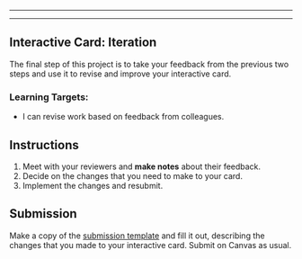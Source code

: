 [//]: # ( <p><iframe src="https://douglasurner.github.io/GDP1/projects/1/P1.2-develop" width="100%" height="666px"></iframe></p> )

---
---

[template]: https://docs.google.com/document/d/14LTDyPfeAhV2kbx363k73BDzlKLGj4WPJhTKWoo9ax4/edit?usp=sharing

## Interactive Card: Iteration

The final step of this project is to take your feedback from the previous two steps and use it to revise and improve your interactive card.

### Learning Targets:

* I can revise work based on feedback from colleagues.

## Instructions

1. Meet with your reviewers and **make notes** about their feedback.
2. Decide on the changes that you need to make to your card.
3. Implement the changes and resubmit.

## Submission

Make a copy of the [submission template][template] and fill it out, describing the changes that you made to your interactive card. Submit on Canvas as usual.
